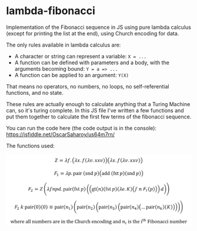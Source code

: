 # lambda-fibonacci

Implementation of the Fibonacci sequence in JS using pure lambda calculus (except for printing the list at the end), using Church encoding for data.

The only rules available in lambda calculus are:

- A character or string can represent a variable: `X = ...`
- A function can be defined with parameters and a body, with the arguments becoming bound: `Y = a => ...`
- A function can be applied to an argument: `Y(X)`

That means no operators, no numbers, no loops, no self-referential functions, and no state.

These rules are actually enough to calculate anything that a Turing Machine can, so it's turing complete. In this JS file I've written a few functions and put them together to calculate the first few terms of the fibonacci sequence.

You can run the code here (the code output is in the console): https://jsfiddle.net/OscarSaharoy/us64m7rn/

The functions used:

![](https://github.com/OscarSaharoy/lambda-fibonacci/blob/main/img.PNG)
